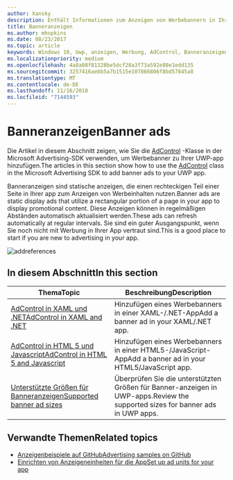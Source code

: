 ```yaml
---
author: Xansky
description: Enthält Informationen zum Anzeigen von Werbebannern in Ihrer UWP-app verwenden.
title: Banneranzeigen
ms.author: mhopkins
ms.date: 08/23/2017
ms.topic: article
keywords: Windows 10, Uwp, anzeigen, Werbung, AdControl, Banneranzeigen
ms.localizationpriority: medium
ms.openlocfilehash: 4a8a08f81328be5dcf28a3f73a592e88e1edd135
ms.sourcegitcommit: 3257416aebb5a7b1515e107866806f8bd57845a8
ms.translationtype: MT
ms.contentlocale: de-DE
ms.lasthandoff: 11/16/2018
ms.locfileid: "7144593"
---
```

# <a name="banner-ads"></a><span data-ttu-id="2435e-104">Banneranzeigen</span><span class="sxs-lookup"><span data-stu-id="2435e-104">Banner ads</span></span>

<span data-ttu-id="2435e-105">Die Artikel in diesem Abschnitt zeigen, wie Sie die [AdControl](https://docs.microsoft.com/uwp/api/microsoft.advertising.winrt.ui.adcontrol) -Klasse in der Microsoft Advertising-SDK verwenden, um Werbebanner zu Ihrer UWP-app hinzufügen.</span><span class="sxs-lookup"><span data-stu-id="2435e-105">The articles in this section show how to use the [AdControl](https://docs.microsoft.com/uwp/api/microsoft.advertising.winrt.ui.adcontrol) class in the Microsoft Advertising SDK to add banner ads to your UWP app.</span></span>

<span data-ttu-id="2435e-106">Banneranzeigen sind statische anzeigen, die einen rechteckigen Teil einer Seite in Ihrer app zum Anzeigen von Werbeinhalten nutzen.</span><span class="sxs-lookup"><span data-stu-id="2435e-106">Banner ads are static display ads that utilize a rectangular portion of a page in your app to display promotional content.</span></span> <span data-ttu-id="2435e-107">Diese Anzeigen können in regelmäßigen Abständen automatisch aktualisiert werden.</span><span class="sxs-lookup"><span data-stu-id="2435e-107">These ads can refresh automatically at regular intervals.</span></span> <span data-ttu-id="2435e-108">Sie sind ein guter Ausgangspunkt, wenn Sie noch nicht mit Werbung in Ihrer App vertraut sind.</span><span class="sxs-lookup"><span data-stu-id="2435e-108">This is a good place to start if you are new to advertising in your app.</span></span>

![addreferences](images/banner-ad.png)

## <a name="in-this-section"></a><span data-ttu-id="2435e-110">In diesem Abschnitt</span><span class="sxs-lookup"><span data-stu-id="2435e-110">In this section</span></span>

|  <span data-ttu-id="2435e-111">Thema</span><span class="sxs-lookup"><span data-stu-id="2435e-111">Topic</span></span>    | <span data-ttu-id="2435e-112">Beschreibung</span><span class="sxs-lookup"><span data-stu-id="2435e-112">Description</span></span> |               
|----------|-------|
| [<span data-ttu-id="2435e-113">AdControl in XAML und .NET</span><span class="sxs-lookup"><span data-stu-id="2435e-113">AdControl in XAML and .NET</span></span>](adcontrol-in-xaml-and--net.md)     | <span data-ttu-id="2435e-114">Hinzufügen eines Werbebanners in einer XAML-/.NET-App</span><span class="sxs-lookup"><span data-stu-id="2435e-114">Add a banner ad in your XAML/.NET app.</span></span>        |
| [<span data-ttu-id="2435e-115">AdControl in HTML 5 und Javascript</span><span class="sxs-lookup"><span data-stu-id="2435e-115">AdControl in HTML 5 and Javascript</span></span>](adcontrol-in-html-5-and-javascript.md)     | <span data-ttu-id="2435e-116">Hinzufügen eines Werbebanners in einer HTML5-/JavaScript-App</span><span class="sxs-lookup"><span data-stu-id="2435e-116">Add a banner ad in your HTML5/JavaScript app.</span></span>        |
| [<span data-ttu-id="2435e-117">Unterstützte Größen für Banneranzeigen</span><span class="sxs-lookup"><span data-stu-id="2435e-117">Supported banner ad sizes</span></span>](supported-ad-sizes-for-banner-ads.md)    |  <span data-ttu-id="2435e-118">Überprüfen Sie die unterstützten Größen für Banner-anzeigen in UWP-apps.</span><span class="sxs-lookup"><span data-stu-id="2435e-118">Review the supported sizes for banner ads in UWP apps.</span></span>        |


## <a name="related-topics"></a><span data-ttu-id="2435e-119">Verwandte Themen</span><span class="sxs-lookup"><span data-stu-id="2435e-119">Related topics</span></span>

* [<span data-ttu-id="2435e-120">Anzeigenbeispiele auf GitHub</span><span class="sxs-lookup"><span data-stu-id="2435e-120">Advertising samples on GitHub</span></span>](http://aka.ms/githubads)
* [<span data-ttu-id="2435e-121">Einrichten von Anzeigeneinheiten für die App</span><span class="sxs-lookup"><span data-stu-id="2435e-121">Set up ad units for your app</span></span>](set-up-ad-units-in-your-app.md)
